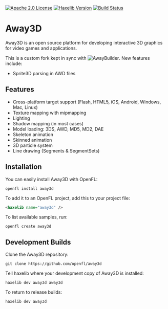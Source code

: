 [![Apache 2.0 License](https://img.shields.io/badge/license-Apache-blue.svg?style=flat)](LICENSE.md) [![Haxelib Version](https://img.shields.io/github/tag/openfl/away3d.svg?style=flat&label=haxelib)](http://lib.haxe.org/p/away3d) [![Build Status](https://img.shields.io/github/actions/workflow/status/openfl/away3d/main.yml?branch=master)](https://github.com/openfl/away3d/actions)

Away3D
======

Away3D is an open source platform for developing interactive 3D graphics for video games and applications.

This is a custom fork kept in sync with ![AwayBuilder](https://github.com/ZeroIPDev/AwayBuilder). New features include:
- Sprite3D parsing in AWD files

Features
--------

- Cross-platform target support (Flash, HTML5, iOS, Android, Windows, Mac, Linux)
- Texture mapping with mipmapping
- Lighting
- Shadow mapping (in most cases)
- Model loading: 3DS, AWD, MD5, MD2, DAE
- Skeleton animation
- Skinned animation
- 3D particle system
- Line drawing (Segments & SegmentSets)


Installation
------------

You can easily install Away3D with OpenFL:

    openfl install away3d

To add it to an OpenFL project, add this to your project file:

```xml
<haxelib name="away3d" />
```

To list available samples, run:

    openfl create away3d


Development Builds
------------------

Clone the Away3D repository:

    git clone https://github.com/openfl/away3d


Tell haxelib where your development copy of Away3D is installed:

    haxelib dev away3d away3d


To return to release builds:

    haxelib dev away3d

